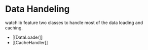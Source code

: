 # Data Handeling

watchlib feature two classes to handle most of the data loading and caching.

- [[DataLoader]]
- [[CacheHandler]]